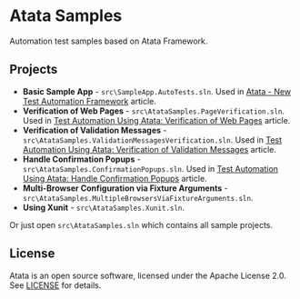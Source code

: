 # Atata Samples

Automation test samples based on Atata Framework.

## Projects

- **Basic Sample App** - `src\SampleApp.AutoTests.sln`. Used in [Atata - New Test Automation Framework](https://www.codeproject.com/Articles/1158365/Atata-New-Test-Automation-Framework) article.
- **Verification of Web Pages** - `src\AtataSamples.PageVerification.sln`. Used in [Test Automation Using Atata: Verification of Web Pages](https://www.codeproject.com/Articles/1173435/Test-Automation-Using-Atata-Verification-of-Pages) article.
- **Verification of Validation Messages** - `src\AtataSamples.ValidationMessagesVerification.sln`. Used in [Test Automation Using Atata: Verification of Validation Messages](https://www.codeproject.com/Articles/1177317/Test-Automation-Using-Atata-Validation-Messages) article.
- **Handle Confirmation Popups** - `src\AtataSamples.ConfirmationPopups.sln`. Used in [Test Automation Using Atata: Handle Confirmation Popups](https://www.codeproject.com/Articles/1194445/Test-Automation-Using-Atata-Confirmation-Popups) article.
- **Multi-Browser Configuration via Fixture Arguments** - `src\AtataSamples.MultipleBrowsersViaFixtureArguments.sln`.
- **Using Xunit** - `src\AtataSamples.Xunit.sln`.

Or just open `src\AtataSamples.sln` which contains all sample projects.

## License

Atata is an open source software, licensed under the Apache License 2.0. See [LICENSE](LICENSE) for details.